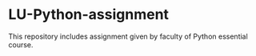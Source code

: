 # LU-Python-assignment
This repository includes assignment given by faculty of Python essential course.

